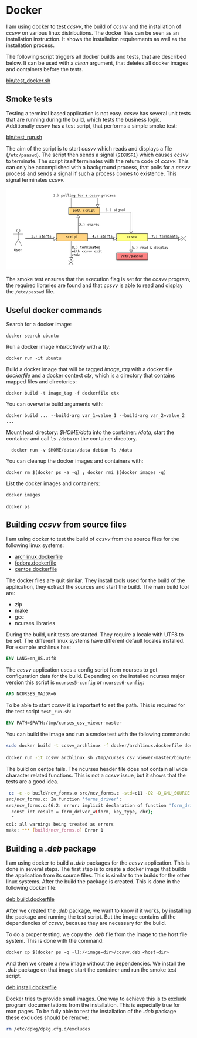 # Docker

I am using docker to test *ccsvv*, the build of *ccsvv* and the installation of *ccsvv* 
on various linux distributions. 
The docker files can be seen as an installation instruction. It shows the installation 
requirements as well as the installation process.

The following script triggers all docker builds and tests, that are described below. It 
can be used with a *clean* argument, that deletes all docker images and containers before
the tests.

[bin/test_docker.sh](bin/test_docker.sh)

## Smoke tests

Testing a terminal based application is not easy. *ccsvv* has several unit tests
that are running during the build, which tests the business logic. Additionally 
*ccsvv* has a test script, that performs a simple smoke test:

[bin/test_run.sh](bin/test_run.sh)

The aim of the script is to start *ccsvv* which reads and displays a file 
(`/etc/paaswd`). The script then sends a signal (`SIGUSR1`) which causes
*ccsvv* to terminate. The script itself terminates with the return code of *ccsvv*.
This can only be accomplished with a background process, that polls for a
*ccsvv* process and sends a signal if such a process comes to existence. This
signal terminates *ccsvv*.

![Smoke test](../img/smoke_test.png)

The smoke test ensures that the execution flag is set for the *ccsvv* program,
the required libraries are found and that *ccsvv* is able to read and display 
the `/etc/passwd` file.

## Useful docker commands

Search for a docker image:

```
docker search ubuntu
```

Run a docker image *interactively* with a *tty*:

```
docker run -it ubuntu
```

Build a docker image that will be tagged *image_tag* with a docker file *dockerfile* and a docker
context *ctx*, which is a directory that contains mapped files and directories:

```
docker build -t image_tag -f dockerfile ctx
```

You can overwrite build arguments with: 

```
docker build ... --build-arg var_1=value_1 --build-arg var_2=value_2 ...
```

Mount host directory: *$HOME/data* into the container: */data*, start the container and call `ls /data`
on the container directory.

```
  docker run -v $HOME/data:/data debian ls /data
```

You can cleanup the docker images and containers with:

```
docker rm $(docker ps -a -q) ; docker rmi $(docker images -q)
```

List the docker images and containers:

```
docker images

docker ps
```

## Building *ccsvv* from source files

I am using docker to test the build of *ccsvv* from the source files for the following linux systems:

- [archlinux.dockerfile](archlinux.dockerfile)
- [fedora.dockerfile](fedora.dockerfile)
- [centos.dockerfile](centos.dockerfile)

The docker files are quit similar. They install tools used for the build
of the application, they extract the sources and start the build. The main
build tool are:

- zip
- make
- gcc
- ncurses libraries

During the build, unit tests are started. They require a locale with UTF8 to be set.
The different linux systems have different default locales installed. For
example archlinux has:

```dockerfile
ENV LANG=en_US.utf8
```

The *ccsvv* application uses a config script from ncurses to get configuration
data for the build. Depending on the installed ncurses major version this script is
`ncurses5-config` or `ncurses6-config`:

```dockerfile
ARG NCURSES_MAJOR=6
```

To be able to start *ccsvv* it is important to set the path. This is required 
for the test script `test_run.sh`:

```dockerfile
ENV PATH=$PATH:/tmp/curses_csv_viewer-master
```

You can build the image and run a smoke test with the following commands:

```bash
sudo docker build -t ccsvv_archlinux -f docker/archlinux.dockerfile docker/

docker run -it ccsvv_archlinux sh /tmp/curses_csv_viewer-master/bin/test_run.sh
```

The build on centos fails. The ncurses header file does not contain all wide
character related functions. This is not a *ccsvv* issue, but it shows that
the tests are a good idea.

```bash
 cc -c -o build/ncv_forms.o src/ncv_forms.c -std=c11 -O2 -D_GNU_SOURCE  -Wall -Wextra -Wpedantic -Werror -Iinc  -lncursesw -ltinfo -lformw -lmenuw -lm
src/ncv_forms.c: In function 'forms_driver':
src/ncv_forms.c:46:2: error: implicit declaration of function 'form_driver_w' [-Werror=implicit-function-declaration]
  const int result = form_driver_w(form, key_type, chr);
  ^
cc1: all warnings being treated as errors
make: *** [build/ncv_forms.o] Error 1
```

## Building a *.deb* package

I am using docker to build a *.deb* packages for the *ccsvv* application.
This is done in several steps. The first step is to create a docker image
that builds the application from its source files. This is similar to the
builds for the other linux systems. After the build the package is created.
This is done in the following docker file:

[deb.build.dockerfile](deb.build.dockerfile)

After we created the *.deb* package, we want to know if it works, by
installing the package and running the test script. But the image contains
all the dependencies of *ccsvv*, because they are necessary for the build.

To do a proper testing, we copy the *.deb* file from the image to the host
file system. This is done with the command:

```dockerfile
docker cp $(docker ps -q -l):/<image-dir>/ccsvv.deb <host-dir>
```

And then we create a new image without the dependencies. We
install the *.deb* package on that image start the container and run the
smoke test script.

[deb.install.dockerfile](deb.install.dockerfile)

Docker tries to provide small images. One way to achieve this is to exclude
program documentations from the installation. This is especially true for
man pages. To be fully able to test the installation of the *.deb* package
these excludes should be remove:

```bash
rm /etc/dpkg/dpkg.cfg.d/excludes
```
